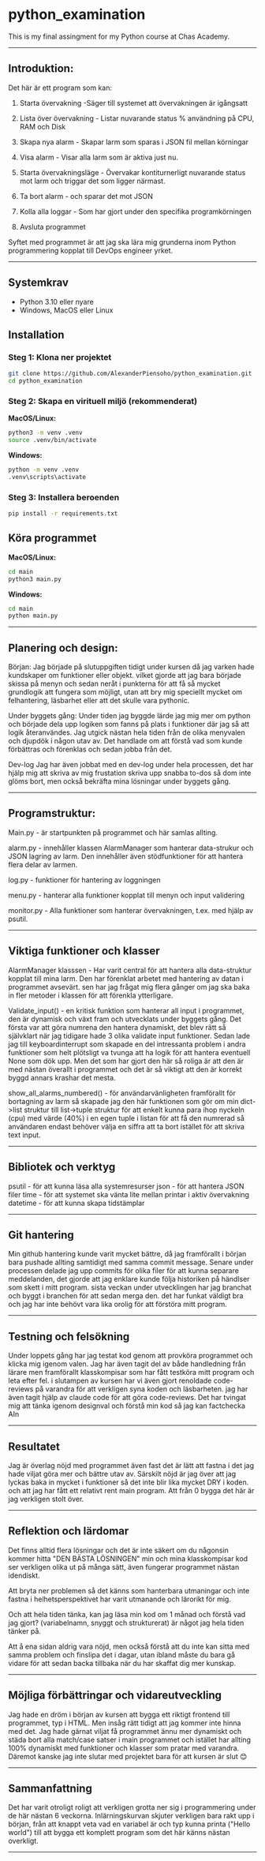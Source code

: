 # python_examination
This is my final assingment for my Python course at Chas Academy.

--------------------------------------------------------------------------------------------------------------------------------

## Introduktion:
Det här är ett program som kan:
1. Starta övervakning -Säger till systemet att övervakningen är igångsatt

2. Lista över övervakning - Listar nuvarande status % användning på CPU, RAM och Disk

3. Skapa nya alarm - Skapar larm som sparas i JSON fil mellan körningar

4. Visa alarm - Visar alla larm som är aktiva just nu.

5. Starta övervakningsläge - Övervakar kontiturnerligt nuvarande status mot larm och triggar det som ligger närmast.

6. Ta bort alarm - och sparar det mot JSON

7. Kolla alla loggar - Som har gjort under den specifika programkörningen

8. Avsluta programmet

Syftet med programmet är att jag ska lära mig grunderna inom Python programmering kopplat till DevOps engineer yrket.

---------------------------------------------------------------------------------------------------------------------------

## Systemkrav
- Python 3.10 eller nyare
- Windows, MacOS eller Linux

## Installation
### Steg 1: Klona ner projektet
```bash
git clone https://github.com/AlexanderPiensoho/python_examination.git
cd python_examination
```
### Steg 2: Skapa en virituell miljö (rekommenderat)
**MacOS/Linux:**
```bash
python3 -m venv .venv
source .venv/bin/activate
```
**Windows:**
```bash
python -m venv .venv
.venv\scripts\activate
```
### Steg 3: Installera beroenden
```bash
pip install -r requirements.txt
```

## Köra programmet
**MacOS/Linux:**
```bash
cd main
python3 main.py
```

**Windows:**
```bash
cd main
python main.py
```
---------------------------------------------------------------------------------------------------------------------------

## Planering och design:

Början:
Jag började på slutuppgiften tidigt under kursen då jag varken hade kundskaper om funktioner eller objekt. vilket gjorde att jag bara började skissa på menyn och sedan neråt i punkterna för att få så mycket grundlogik att fungera som möjligt, utan att bry mig speciellt mycket om felhantering, läsbarhet eller att det skulle vara pythonic.

Under byggets gång:
Under tiden jag byggde lärde jag mig mer om python och började dela upp logiken som fanns på plats i funktioner där jag så att logik återanvändes. Jag utgick nästan hela tiden från de olika menyvalen och djupdök i någon utav av. Det handlade om att förstå vad som kunde förbättras och förenklas och sedan jobba från det.

Dev-log
Jag har även jobbat med en dev-log under hela processen, det har hjälp mig att skriva av mig frustation skriva upp snabba to-dos så dom inte glöms bort, men också bekräfta mina lösningar under byggets gång.

--------------------------------------------------------------------------------------------------------------------------------

## Programstruktur:

Main.py - är startpunkten på programmet och här samlas allting.

alarm.py - innehåller klassen AlarmManager som hanterar data-strukur och JSON lagring av larm. Den innehåller även stödfunktioner för att hantera flera delar av larmen.

log.py - funktioner för hantering av loggningen

menu.py - hanterar alla funktioner kopplat till menyn och input validering

monitor.py - Alla funktioner som hanterar övervakningen, t.ex. med hjälp av psutil.

--------------------------------------------------------------------------------------------------------------------------------

## Viktiga funktioner och klasser

AlarmManager klasssen - Har varit central för att hantera alla data-struktur kopplat till mina larm. Den har förenklat arbetet med hantering av datan i programmet avsevärt. sen har jag frågat mig flera gånger om jag ska baka in fler metoder i klassen för att förenkla ytterligare.

Validate_input() - en kritisk funktion som hanterar all input i programmet, den är dynamisk och växt fram och utvecklats under byggets gång. Det första var att göra numrena den hantera dynamiskt, det blev rätt så självklart när jag tidigare hade 3 olika validate input funktioner. Sedan lade jag till keyboardinterrupt som skapade en del intressanta problem i andra funktioner som helt plötsligt va tvunga att ha logik för att hantera eventuell None som dök upp. Men det som har gjort den här så roliga är att den är med nästan överallt i programmet och det är så viktigt att den är korrekt byggd annars krashar det mesta.

show_all_alarms_numbered() - för användarvänligheten framförallt för bortagning av larm så skapade jag den här funktionen som gör om min dict->list struktur till list->tuple struktur för att enkelt kunna para ihop nyckeln (cpu) med värde (40%) i en egen tuple i listan för att få den numrerad så användaren endast behöver välja en siffra att ta bort istället för att skriva text input.

--------------------------------------------------------------------------------------------------------------------------------

## Bibliotek och verktyg

psutil - för att kunna läsa alla systemresurser
json - för att hantera JSON filer
time - för att systemet ska vänta lite mellan printar i aktiv övervakning
datetime - för att kunna skapa tidstämplar

---------------------------------------------------------------------------------------------------------------------------
## Git hantering

Min github hantering kunde varit mycket bättre, då jag framförallt i början bara pushade allting samtidigt med samma commit message. Senare under processen delade jag upp commits för olika filer för att kunna separare meddelanden, det gjorde att jag enklare kunde följa historiken på händlser som skett i mitt program.
sista veckan under utvecklingen har jag branchat och byggt i branchen för att sedan merga den. det har funkat väldigt bra och jag har inte behövt vara lika orolig för att förstöra mitt program.

---------------------------------------------------------------------------------------------------------------------------

## Testning och felsökning
Under loppets gång har jag testat kod genom att provköra programmet och klicka mig igenom valen. Jag har även tagit del av både handledning från lärare men framförallt klasskompisar som har fått testköra mitt program och leta efter fel.
i slutampen av kursen har vi även gjort renoldade code-reviews på varandra för att verkligen syna koden och läsbarheten.
jag har även tagit hjälp av claude code för att göra code-reviews. Det har tvingat mig att tänka igenom designval och förstå min kod så jag kan factchecka AIn

---------------------------------------------------------------------------------------------------------------------------

## Resultatet
Jag är överlag nöjd med programmet även fast det är lätt att fastna i det jag hade viljat göra mer och bättre utav av.
Särskilt nöjd är jag över att jag lyckas baka in mycket i funktioner så det inte blir lika mycket DRY i koden.
och att jag har fått ett relativt rent main program. Att från 0 bygga det här är jag verkligen stolt över.


---------------------------------------------------------------------------------------------------------------------------

## Reflektion och lärdomar

Det finns alltid flera lösningar och det är inte säkert om du någonsin kommer hitta "DEN BÄSTA LÖSNINGEN" min och mina klasskompisar kod ser verkligen olika ut på många sätt, även fungerar programmet nästan idendiskt.

Att bryta ner problemen så det känns som hanterbara utmaningar och inte fastna i helhetsperspektivet har varit utmanande och lärorikt för mig.

Och att hela tiden tänka, kan jag läsa min kod om 1 månad och förstå vad jag gjort? (variabelnamn, snyggt och strukturerat) är något jag hela tiden tänker på.

Att å ena sidan aldrig vara nöjd, men också förstå att du inte kan sitta med samma problem och finslipa det i dagar, utan ibland måste du bara gå vidare för att sedan backa tillbaka när du har skaffat dig mer kunskap.

--------------------------------------------------------------------------------------------------------------------------------

## Möjliga förbättringar och vidareutveckling

Jag hade en dröm i början av kursen att bygga ett riktigt frontend till programmet, typ i HTML. Men insåg rätt tidigt att jag kommer inte hinna med det. Jag hade gärnat viljat få programmet ännu mer dynamiskt och städa bort alla match/case satser i main programmet och istället har allting 100% dynamiskt med funktioner och klasser som pratar med varandra. Däremot kanske jag inte slutar med projektet bara för att kursen är slut 😊

---------------------------------------------------------------------------------------------------------------------------

## Sammanfattning

Det har varit otroligt roligt att verkligen grotta ner sig i programmering under de här nästan 6 veckorna.
Inlärningskurvan skjuter verkligen bara rakt upp i början, från att knappt veta vad en variabel är och typ kunna printa
("Hello world") till att bygga ett komplett program som det här känns nästan overkligt.

---------------------------------------------------------------------------------------------------------------------------

